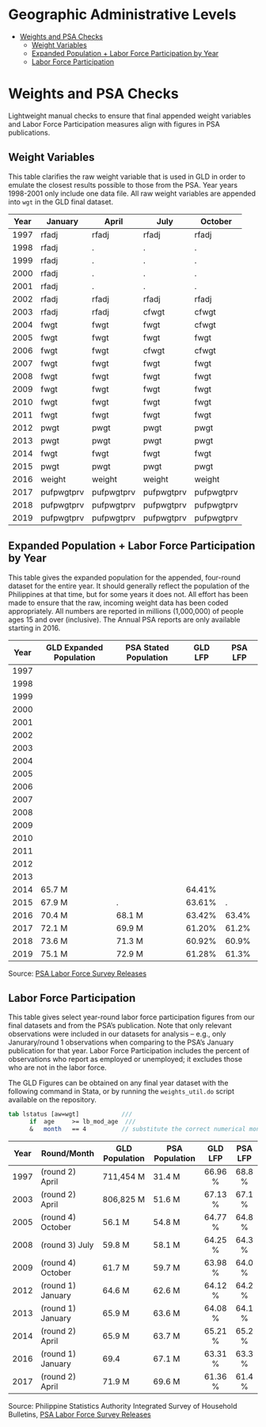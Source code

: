 Geographic Administrative Levels
================

-   [Weights and PSA Checks](#weights-and-psa-checks)
    -   [Weight Variables](#weight-variables)
    -   [Expanded Population + Labor Force Participation by Year](#expanded-population--labor-force-participation-by-year)
    -   [Labor Force Participation](#labor-force-participation)

# Weights and PSA Checks

Lightweight manual checks to ensure that final appended weight variables and Labor Force Participation measures align with figures in PSA
publications.

## Weight Variables

This table clarifies the raw weight variable that is used in GLD in order to emulate the closest results possible to those from the PSA. Year years 1998-2001 only include one data file. All raw weight variables are appended into `wgt` in the GLD final dataset.

| Year | January    | April      | July       | October    |
|------|------------|------------|------------|------------|
| 1997 | rfadj      | rfadj      | rfadj      | rfadj      |
| 1998 | rfadj      | .          | .          | .          |
| 1999 | rfadj      | .          | .          | .          |
| 2000 | rfadj      | .          | .          | .          |
| 2001 | rfadj      | .          | .          | .          |
| 2002 | rfadj      | rfadj      | rfadj      | rfadj      |
| 2003 | rfadj      | rfadj      | cfwgt      | cfwgt      |
| 2004 | fwgt       | fwgt       | fwgt       | cfwgt      |
| 2005 | fwgt       | fwgt       | fwgt       | fwgt       |
| 2006 | fwgt       | fwgt       | cfwgt      | cfwgt      |
| 2007 | fwgt       | fwgt       | fwgt       | fwgt       |
| 2008 | fwgt       | fwgt       | fwgt       | fwgt       |
| 2009 | fwgt       | fwgt       | fwgt       | fwgt       |
| 2010 | fwgt       | fwgt       | fwgt       | fwgt       |
| 2011 | fwgt       | fwgt       | fwgt       | fwgt       |
| 2012 | pwgt       | pwgt       | pwgt       | pwgt       |
| 2013 | pwgt       | pwgt       | pwgt       | pwgt       |
| 2014 | fwgt       | fwgt       | fwgt       | fwgt       |
| 2015 | pwgt       | pwgt       | pwgt       | pwgt       |
| 2016 | weight     | weight     | weight     | weight     |
| 2017 | pufpwgtprv | pufpwgtprv | pufpwgtprv | pufpwgtprv |
| 2018 | pufpwgtprv | pufpwgtprv | pufpwgtprv | pufpwgtprv |
| 2019 | pufpwgtprv | pufpwgtprv | pufpwgtprv | pufpwgtprv |

## Expanded Population + Labor Force Participation by Year

This table gives the expanded population for the appended, four-round dataset for the entire year. It should generally reflect the population of the Philippines at that time, but for some years it does not. All effort has been made to ensure that the raw, incoming weight data has been coded appropriately. All numbers are reported in millions (1,000,000) of people ages 15 and over (inclusive). The Annual PSA reports are only available starting in 2016. 

| Year | GLD Expanded Population | PSA Stated Population | GLD LFP | PSA LFP |
|------|-------------------------|-----------------------|---------|---------|
| 1997 |                         |                       |         |         |
| 1998 |                         |                       |         |         |
| 1999 |                         |                       |         |         |
| 2000 |                         |                       |         |         |
| 2001 |                         |                       |         |         |
| 2002 |                         |                       |         |         |
| 2003 |                         |                       |         |         |
| 2004 |                         |                       |         |         |
| 2005 |                         |                       |         |         |
| 2006 |                         |                       |         |         |
| 2007 |                         |                       |         |         |
| 2008 |                         |                       |         |         |
| 2009 |                         |                       |         |         |
| 2010 |                         |                       |         |         |
| 2011 |                         |                       |         |         |
| 2012 |                         |                       |         |         |
| 2013 |                         |                       |         |         |
| 2014 | 65.7 M                  |                       | 64.41%  |         |
| 2015 | 67.9 M                  | .                     | 63.61%  | .       |
| 2016 | 70.4 M                  | 68.1 M                | 63.42%  | 63.4%   |
| 2017 | 72.1 M                  | 69.9 M                | 61.20%  | 61.2%   |
| 2018 | 73.6 M                  | 71.3 M                | 60.92%  | 60.9%   |
| 2019 | 75.1 M                  | 72.9 M                | 61.28%  | 61.3%   |

Source: [PSA Labor Force Survey Releases](https://psa.gov.ph/statistics/survey/labor-and-employment/labor-force-survey)

## Labor Force Participation

This table gives select year-round labor force participation figures from our final datasets and from the PSA’s publication. Note that only relevant observations were included in our datasets for analysis – e.g., only Janurary/round 1 observations when comparing to the PSA’s January publication for that year. Labor Force Participation includes the percent of observations who report as employed or unemployed; it excludes those who are not in the labor force.

The GLD Figures can be obtained on any final year dataset with the following command in Stata, or by running the `weights_util.do` script available on the repository.

``` stata
tab lstatus [aw=wgt]            ///
      if  age     >= lb_mod_age  ///
      &   month   == 4          // substitute the correct numerical month (1-12)
```

| Year | Round/Month       | GLD Population | PSA Population | GLD LFP | PSA LFP |
|------|-------------------|----------------|----------------|:-------:|:-------:|
| 1997 | (round 2) April   | 711,454 M      | 31.4 M         | 66.96 % | 68.8 %  |
| 2003 | (round 2) April   | 806,825 M      | 51.6 M         | 67.13 % | 67.1 %  |
| 2005 | (round 4) October | 56.1 M         | 54.8 M         | 64.77 % | 64.8 %  |
| 2008 | (round 3) July    | 59.8 M         | 58.1 M         | 64.25 % | 64.3 %  |
| 2009 | (round 4) October | 61.7 M         | 59.7 M         | 63.98 % | 64.0 %  |
| 2012 | (round 1) January | 64.6 M         | 62.6 M         | 64.12 % | 64.2 %  |
| 2013 | (round 1) January | 65.9 M         | 63.6 M         | 64.08 % | 64.1 %  |
| 2014 | (round 2) April   | 65.9 M         | 63.7 M         | 65.21 % | 65.2 %  |
| 2016 | (round 1) January | 69.4           | 67.1 M         | 63.31 % | 63.3 %  |
| 2017 | (round 2) April   | 71.9 M         | 69.6 M         | 61.36 % | 61.4 %  |

Source: Philippine Statistics Authority Integrated Survey of Household Bulletins, [PSA Labor Force Survey Releases](https://psa.gov.ph/statistics/survey/labor-and-employment/labor-force-survey)
